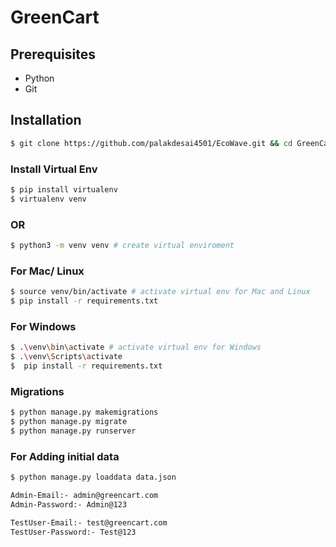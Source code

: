 # GreenCart

## Prerequisites
- Python
- Git


## Installation 

```bash
$ git clone https://github.com/palakdesai4501/EcoWave.git && cd GreenCart
```

### Install Virtual Env

```bash
$ pip install virtualenv
$ virtualenv venv
```

### OR

```bash
$ python3 -m venv venv # create virtual enviroment
```

### For Mac/ Linux

```bash
$ source venv/bin/activate # activate virtual env for Mac and Linux
$ pip install -r requirements.txt
```

### For Windows

```bash
$ .\venv\bin\activate # activate virtual env for Windows
$ .\venv\Scripts\activate
$  pip install -r requirements.txt
```

### Migrations

```bash
$ python manage.py makemigrations
$ python manage.py migrate
$ python manage.py runserver
```

### For Adding initial data
```bash
$ python manage.py loaddata data.json

Admin-Email:- admin@greencart.com
Admin-Password:- Admin@123

TestUser-Email:- test@greencart.com
TestUser-Password:- Test@123
```

